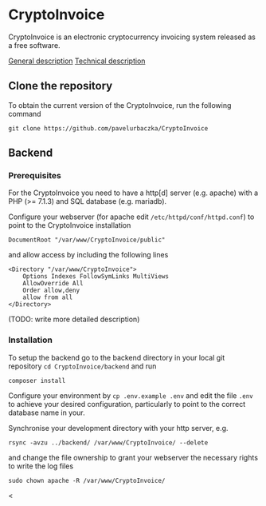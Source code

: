 # CryptoInvoice

CryptoInvoice is an electronic cryptocurrency invoicing system released as a free software.

[General description](./doc/description.md)
[Technical description](./doc/doc.md)

## Clone the repository

To obtain the current version of the CryptoInvoice, run the following command

```
git clone https://github.com/pavelurbaczka/CryptoInvoice
```

## Backend

### Prerequisites

For the CryptoInvoice you need to have a http[d] server (e.g. apache) with a PHP (>= 7.1.3) and SQL database (e.g. mariadb).

Configure your webserver (for apache edit `/etc/httpd/conf/httpd.conf`) to point to the CryptoInvoice installation
```
DocumentRoot "/var/www/CryptoInvoice/public"
```
and allow access by including the following lines
```
<Directory "/var/www/CryptoInvoice">
    Options Indexes FollowSymLinks MultiViews
    AllowOverride All
    Order allow,deny
    allow from all
</Directory>
```


(TODO: write more detailed description)

### Installation

To setup the backend go to the backend directory in your local git repository `cd CryptoInvoice/backend` and run

```
composer install
```

Configure your environment by `cp .env.example .env` and edit the file `.env` to achieve your desired configuration, particularly to point to the correct database name in your.

Synchronise your development directory with your http server, e.g.

```
rsync -avzu ../backend/ /var/www/CryptoInvoice/ --delete
```

and change the file ownership to grant your webserver the necessary rights to write the log files

```
sudo chown apache -R /var/www/CryptoInvoice/
```

<
